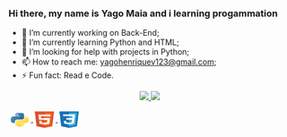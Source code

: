### Hi there, my name is Yago Maia and i learning progammation

- 🔭 I’m currently working on Back-End;
- 🌱 I’m currently learning Python and HTML;
- 🤔 I’m looking for help with projects in Python;
- 📫 How to reach me: yagohenriquev123@gmail.com;
- ⚡ Fun fact: Read e Code.

<div align="center">
  <a href="https://github.com/YagoMaia">
  <img height="180em" src="https://github-readme-stats.vercel.app/api?username=YagoMaia&show_icons=true&theme=dark&include_all_commits=true&count_private=true"/>
  <img height="160em" src="https://github-readme-stats.vercel.app/api/top-langs/?username=YagoMaia&layout=compact&langs_count=7&theme=dark"/>
</div>
<div style="display: inline_block"><br>
  <img align="center" alt="Python" height="30" width="40" src="https://raw.githubusercontent.com/devicons/devicon/master/icons/python/python-original.svg">
  <img align="center" alt="HTML" height="30" width="40" src="https://raw.githubusercontent.com/devicons/devicon/master/icons/html5/html5-original.svg">
  <img align="center" alt="CSS" height="30" width="40" src="https://raw.githubusercontent.com/devicons/devicon/master/icons/css3/css3-original.svg">
</div>
  
   ##
